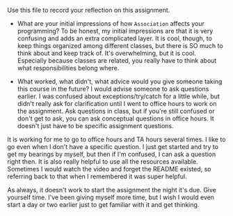 Use this file to record your reflection on this assignment.

- What are your initial impressions of how `Association` affects your programming?
To be honest, my initial impressions are that it is very confusing and adds an extra complicated layer. It is cool, though, to keep things organized among different classes, but there is SO much to think about and keep track of. It's overwhelming, but it is cool. Especially because classes are related, you really have to think about what responsibilities belong where.

- What worked, what didn't, what advice would you give someone taking this course in the future?
I would advise someone to ask questions earlier. I was confused about exceptions/try/catch for a little while, but didn't really ask for clarification until I went to office hours to work on the assignment. Ask questions in class, but if you're still confused or don't get to ask, you can ask conceptual questions in office hours. It doesn't just have to be specific assignment questions. 

It is working for me to go to office hours and TA hours several times. I like to go even when I don't have a specific question. I just get started and try to get my bearings by myself, but then if I'm confused, I can ask a question right then. It is also really helpful to use all the resources available. Sometimes I would watch the video and forget the README existed, so referring back to that when I remembered it was super helpful.

As always, it doesn't work to start the assignment the night it's due. Give yourself time. I've been giving myself more time, but I wish I would even start a day or two earlier just to get familiar with it and get thinking.